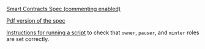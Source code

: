 [Smart Contracts Spec (commenting enabled)](https://docs.google.com/document/d/15ru-G6M5dwy8daxmFD2-d_NulMJTpDyqp8tw4QfTPUg/edit#)

[Pdf version of the spec](https://github.com/BrightID/Sponsorship-Subscriptions-SmartContracts/blob/master/Sponsorships%20and%20Subscriptions%20Spec.pdf)

[Instructions for running a script](https://github.com/BrightID/Sponsorship-Subscriptions-SmartContracts/wiki/check_roles.py-instructions) to check that `owner`, `pauser`, and `minter` roles are set correctly.
